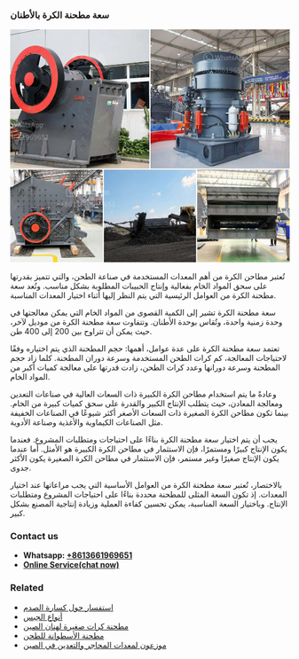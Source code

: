 <h3>سعة مطحنة الكرة بالأطنان</h3><img src='1701850945.jpg' alt=''><p>تُعتبر مطاحن الكرة من أهم المعدات المستخدمة في صناعة الطحن، والتي تتميز بقدرتها على سحق المواد الخام بفعالية وإنتاج الحبيبات المطلوبة بشكل مناسب. وتُعد سعة مطحنة الكرة من العوامل الرئيسية التي يتم النظر إليها أثناء اختيار المعدات المناسبة.</p><p>سعة مطحنة الكرة تشير إلى الكمية القصوى من المواد الخام التي يمكن معالجتها في وحدة زمنية واحدة، وتُقاس بوحدة الأطنان. وتتفاوت سعة مطحنة الكرة من موديل لآخر، حيث يمكن أن تتراوح بين 200 إلى 400 طن.</p><p>تعتمد سعة مطحنة الكرة على عدة عوامل، أهمها: حجم المطحنة الذي يتم اختياره وفقًا لاحتياجات المعالجة، كم كرات الطحن المستخدمة وسرعة دوران المطحنة. كلما زاد حجم المطحنة وسرعة دورانها وعدد كرات الطحن، زادت قدرتها على معالجة كميات أكبر من المواد الخام.</p><p>وعادةً ما يتم استخدام مطاحن الكرة الكبيرة ذات السعات العالية في صناعات التعدين ومعالجة المعادن، حيث يتطلب الإنتاج الكبير والقدرة على سحق كميات كبيرة من الخام. بينما تكون مطاحن الكرة الصغيرة ذات السعات الأصغر أكثر شيوعًا في الصناعات الخفيفة مثل الصناعات الكيماوية والأغذية وصناعة الأدوية.</p><p>يجب أن يتم اختيار سعة مطحنة الكرة بناءًا على احتياجات ومتطلبات المشروع. فعندما يكون الإنتاج كبيرًا ومستمرًا، فإن الاستثمار في مطاحن الكرة الكبيرة هو الأمثل. أما عندما يكون الإنتاج صغيرًا وغير مستمر، فإن الاستثمار في مطاحن الكرة الصغيرة يكون الأكثر جدوى.</p><p>بالاختصار، تُعتبر سعة مطحنة الكرة من العوامل الأساسية التي يجب مراعاتها عند اختيار المعدات. إذ تكون السعة المثلى للمطحنة محددة بناءًا على احتياجات المشروع ومتطلبات الإنتاج. وباختيار السعة المناسبة، يمكن تحسين كفاءة العملية وزيادة إنتاجية المصنع بشكل كبير.</p><h3>Contact us</h3><ul><li><strong>Whatsapp:&nbsp;<a href="https://wa.me/8613661969651">+8613661969651</a></strong></li><li><a href="https://swt.shibang-china.com/?git&amp;zhl&amp;سعة مطحنة الكرة بالأطنان"><strong>Online Service(chat now)</strong></a></li></ul><h3>Related</h3><ul><li><a href='استفسار حول كسارة الصدم.md'>استفسار حول كسارة الصدم</a></li><li><a href='أنواع الجبس.md'>أنواع الجبس</a></li><li><a href='مطحنة كرات صغيرة لهنان الصين.md'>مطحنة كرات صغيرة لهنان الصين</a></li><li><a href='مطحنة الأسطوانة للطحن.md'>مطحنة الأسطوانة للطحن</a></li><li><a href='موزعون لمعدات المحاجر والتعدين في الصين.md'>موزعون لمعدات المحاجر والتعدين في الصين</a></li></ul>